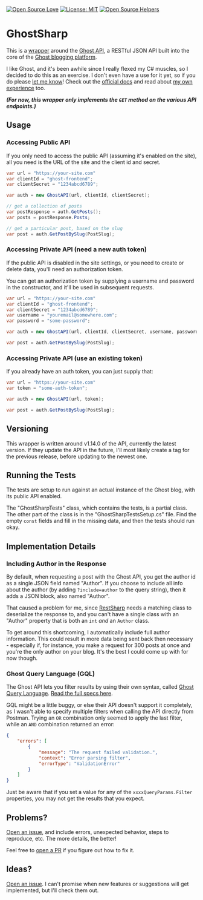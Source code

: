 [![Open Source Love](https://badges.frapsoft.com/os/v1/open-source.svg?v=103)](https://github.com/ellerbrock/open-source-badges/)
[![License: MIT](https://img.shields.io/badge/License-MIT-green.svg)](https://opensource.org/licenses/MIT)
[![Open Source Helpers](https://www.codetriage.com/grantwinney/ghostsharp/badges/users.svg)](https://www.codetriage.com/grantwinney/ghostsharp)

# GhostSharp

This is a [wrapper](https://grantwinney.com/what-is-an-api-wrapper-and-how-do-i-write-one/) around the [Ghost API](https://api.ghost.org), a RESTful JSON API built into the core of the [Ghost blogging platform](https://ghost.org/).

I like Ghost, and it's been awhile since I really flexed my C# muscles, so I decided to do this as an exercise. I don't even have a use for it yet, so if you do please [let me know](https://twitter.com/GrantWinney)! Check out the [official docs](https://api.ghost.org/docs) and read about [my own experience](https://grantwinney.com/what-is-the-ghost-api/) too.

***(For now, this wrapper only implements the `GET` method on the various API endpoints.)***

## Usage

### Accessing Public API

If you only need to access the public API (assuming it's enabled on the site), all you need is the URL of the site and the client id and secret. 

```csharp
var url = "https://your-site.com"
var clientId = "ghost-frontend";
var clientSecret = "1234abcd6789";

var auth = new GhostAPI(url, clientId, clientSecret);

// get a collection of posts
var postResponse = auth.GetPosts();
var posts = postResponse.Posts;

// get a particular post, based on the slug
var post = auth.GetPostBySlug(PostSlug);
```

### Accessing Private API (need a new auth token)

If the public API is disabled in the site settings, or you need to create or delete data, you'll need an authorization token.

You can get an authorization token by supplying a username and password in the constructor, and it'll be used in subsequent requests.

```csharp
var url = "https://your-site.com"
var clientId = "ghost-frontend";
var clientSecret = "1234abcd6789";
var username = "youremail@somewhere.com";
var password = "some-password";

var auth = new GhostAPI(url, clientId, clientSecret, username, password);

var post = auth.GetPostBySlug(PostSlug);
```

### Accessing Private API (use an existing token)

If you already have an auth token, you can just supply that:

```csharp
var url = "https://your-site.com"
var token = "some-auth-token";

var auth = new GhostAPI(url, token);

var post = auth.GetPostBySlug(PostSlug);
```

## Versioning

This wrapper is written around v1.14.0 of the API, currently the latest version. If they update the API in the future, I'll most likely create a tag for the previous release, before updating to the newest one.

## Running the Tests

The tests are setup to run against an actual instance of the Ghost blog, with its public API enabled.

The "GhostSharpTests" class, which contains the tests, is a partial class. The other part of the class is in the "GhostSharpTestsSetup.cs" file. Find the empty `const` fields and fill in the missing data, and then the tests should run okay.

## Implementation Details

### Including Author in the Response

By default, when requesting a post with the Ghost API, you get the author id as a single JSON field named "Author". If you choose to include all info about the author (by adding `?include=author` to the query string), then it adds a JSON block, also named "Author". 

That caused a problem for me, since [RestSharp](http://restsharp.org/) needs a matching class to deserialize the response to, and you can't have a single class with an "Author" property that is both an `int` *and* an `Author` class.

To get around this shortcoming, I automatically include full author information. This could result in more data being sent back then necessary - especially if, for instance, you make a request for 300 posts at once and you're the only author on your blog. It's the best I could come up with for now though.

### Ghost Query Language (GQL)

The Ghost API lets you filter results by using their own syntax, called [Ghost Query Language](https://github.com/TryGhost/GQL). [Read the full specs here](https://github.com/TryGhost/Ghost/issues/5604).

GQL might be a little buggy, or else their API doesn't support it completely, as I wasn't able to specify multiple filters when calling the API directly from Postman. Trying an `OR` combination only seemed to apply the last filter, while an `AND` combination returned an error:

```json
{
    "errors": [
        {
            "message": "The request failed validation.",
            "context": "Error parsing filter",
            "errorType": "ValidationError"
        }
    ]
}
```

Just be aware that if you set a value for any of the `xxxxQueryParams.Filter` properties, you may not get the results that you expect.

## Problems?

[Open an issue](https://github.com/grantwinney/GhostSharp/issues/new), and include errors, unexpected behavior, steps to reproduce, etc. The more details, the better!

Feel free to [open a PR](https://github.com/grantwinney/GhostSharp/compare) if you figure out how to fix it.

##  Ideas?

[Open an issue](https://github.com/grantwinney/GhostSharp/issues/new). I can't promise when new features or suggestions will get implemented, but I'll check them out.

